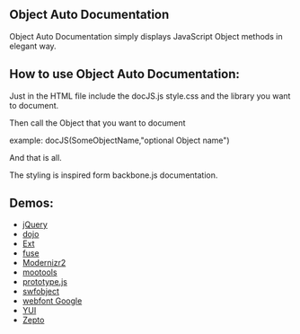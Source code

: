 Object Auto Documentation 
-----
Object Auto Documentation  simply displays JavaScript Object methods in elegant way.


How to use Object Auto Documentation:
---------------------

Just in the HTML file include the docJS.js style.css and the library you want to document.

Then call the Object that you want to document 

example: docJS(SomeObjectName,"optional Object name")

And that is all. 

The styling is inspired form backbone.js documentation.

Demos:
---------------------
 * [jQuery](http://dl.dropbox.com/u/2111778/AutoObjectDocumentation/demos/autoDocs-jQuery.html)
 * [dojo](http://dl.dropbox.com/u/2111778/AutoObjectDocumentation/demos/autoDocs-dojo.html)
 * [Ext](http://dl.dropbox.com/u/2111778/AutoObjectDocumentation/demos/autoDocs-Ext.html)
 * [fuse](http://dl.dropbox.com/u/2111778/AutoObjectDocumentation/demos/autoDocs-fuse.html)
 * [Modernizr2](http://dl.dropbox.com/u/2111778/AutoObjectDocumentation/demos/autoDocs-Modernizr2.html)
 * [mootools](http://dl.dropbox.com/u/2111778/AutoObjectDocumentation/demos/autoDocs-mootools.html)
 * [prototype.js](http://dl.dropbox.com/u/2111778/AutoObjectDocumentation/demos/autoDocs-prototype.html)
 * [swfobject](http://dl.dropbox.com/u/2111778/AutoObjectDocumentation/demos/autoDocs-swfobject.html)
 * [webfont Google](http://dl.dropbox.com/u/2111778/AutoObjectDocumentation/demos/autoDocs-webfont.html)
 * [YUI](http://dl.dropbox.com/u/2111778/AutoObjectDocumentation/demos/autoDocs-YUI.html)
 * [Zepto](http://dl.dropbox.com/u/2111778/AutoObjectDocumentation/demos/autoDocs-Zepto.html)
